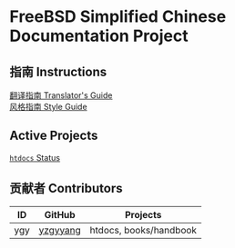# FreeBSD Simplified Chinese Documentation Project

## 指南 Instructions

[翻译指南 Translator's Guide](translators_guide.md)  
[风格指南 Style Guide](style_guide.md)

## Active Projects

[`htdocs` Status](status/htdocs.md)

## 贡献者 Contributors

| ID | GitHub | Projects |  
|:-:|:-:|:-:|
| ygy | [yzgyyang](https://github.com/yzgyyang) | htdocs, books/handbook |
